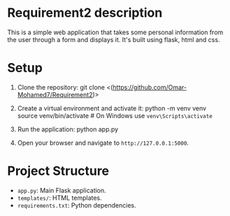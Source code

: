 # Requirement2 description
This is a simple web application that takes some personal information from the user through a form and displays it.
It's built using flask, html and css.


# Setup
1. Clone the repository:
    git clone <(https://github.com/Omar-Mohamed7/Requirement2)>
    
2. Create a virtual environment and activate it:
    python -m venv venv
    source venv/bin/activate  # On Windows use `venv\Scripts\activate`
    
3. Run the application:
    python app.py

4. Open your browser and navigate to `http://127.0.0.1:5000`.

# Project Structure
- `app.py`: Main Flask application.
- `templates/`: HTML templates.
- `requirements.txt`: Python dependencies.
